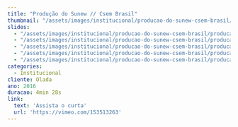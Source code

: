 ```yaml
---
title: "Produção do Sunew // Csem Brasil"
thumbnail: "/assets/images/institucional/producao-do-sunew-csem-brasil/preview-500x350.jpg"
slides:
  - "/assets/images/institucional/producao-do-sunew-csem-brasil/producao-do-sunew-csem-brasil (1).jpg"
  - "/assets/images/institucional/producao-do-sunew-csem-brasil/producao-do-sunew-csem-brasil (2).jpg"
  - "/assets/images/institucional/producao-do-sunew-csem-brasil/producao-do-sunew-csem-brasil (3).jpg"
  - "/assets/images/institucional/producao-do-sunew-csem-brasil/producao-do-sunew-csem-brasil (4).jpg"
  - "/assets/images/institucional/producao-do-sunew-csem-brasil/producao-do-sunew-csem-brasil (5).jpg"
categories:
  - Institucional
cliente: Olada
ano: 2016
duracao: 4min 28s
link:
  text: 'Assista o curta'
  url: 'https://vimeo.com/153513263'
---
```




